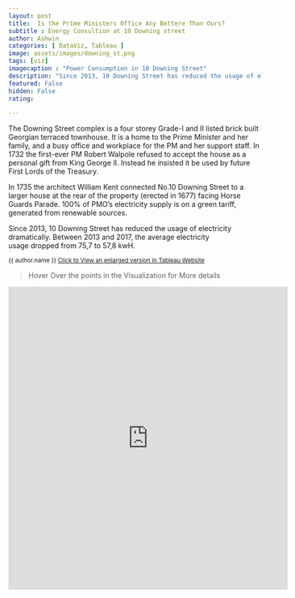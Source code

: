 ```yaml
---
layout: post
title:  Is the Prime Ministers Office Any Bettere Than Ours?
subtitle : Energy Consultion at 10 Downing street
author: Ashwin
categories: [ DataViz, Tableau ]
image: assets/images/downing_st.png
tags: [viz]
imagecaption : "Power Consumption in 10 Downing Street"
description: "Since 2013, 10 Downing Street has reduced the usage of electricity drastically"
featured: False
hidden: False
rating:

---
```



The Downing Street complex is a four storey Grade-I and II listed brick built Georgian terraced townhouse. 
It is a home to the Prime Minister and her family, and a busy office and workplace for the PM and her support staff. In 1732 the first-ever PM Robert Walpole refused to accept the house as a personal gift from King George II. Instead he insisted it be used by future First Lords of the Treasury. 

In 1735 the architect William Kent connected No.10 Downing Street to a larger house at the rear of the property (erected in 1677) facing Horse Guards Parade. 100% of PMO’s electricity supply is on a green tariff, generated from renewable sources.

Since 2013, 10 Downing Street has reduced the usage of electricity dramatically. Between 2013 and 2017, the average electricity usage dropped from 75,7 to 57,8 kwH.

<small class="ml-3"> {{ author.name }} <span><a target="_blank" href="https://public.tableau.com/views/EC-10Downin_street-v2/Sheet1?:language=en-GB&:display_count=y&:origin=viz_share_link&:showVizHome=no" class="btn btn-outline-success btn-sm btn-round ml-1">Click to View an enlarged version in Tableau Website </a></span> </small>

> Hover Over the points in the Visualization for More details

<iframe seamless frameborder="0" src="https://public.tableau.com/views/EC-10Downin_street-v2/Sheet1?:language=en-GB&:display_count=y&:origin=viz_share_link&:showVizHome=no" width = '110%' height = '600'></iframe>

